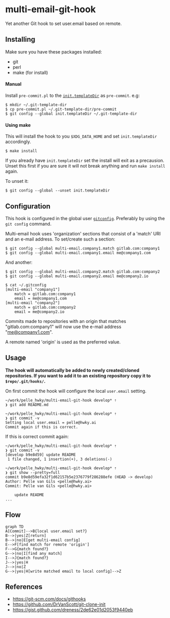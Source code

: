 # multi-email-git-hook

Yet another Git hook to set user.email based on remote.

## Installing
Make sure you have these packages installed:
- git
- perl
- make (for install)

#### Manual
Install `pre-commit.pl` to the [`init.templateDir`][template-dir] as `pre-commit`. e.g:
```
$ mkdir ~/.git-template-dir
$ cp pre-commit.pl ~/.git-template-dir/pre-commit
$ git config --global init.templateDir ~/.git-template-dir
```

#### Using make
This will install the hook to you `$XDG_DATA_HOME` and set `init.templateDir` accordingly.
```
$ make install
```

If you already have `init.templateDir` set the install will exit as a precausion. Unset this first if you are sure it will not break anything and run `make install` again.

To unset it:
```
$ git config --global --unset init.templateDir
```

[template-dir]:https://git-scm.com/docs/git-init#_template_directory

## Configuration
This hook is configured in the global user [`gitconfig`][gitconfig]. Preferably by using the `git config` command.

Multi-email hook uses 'organization' sections that consist of a 'match' URI and an e-mail address.
To set/create such a section:
```
$ git config --global multi-email.company1.match gitlab.com:company1
$ git config --global multi-email.company1.email me@company1.com
```
And another:
```
$ git config --global multi-email.company2.match gitlab.com:company2
$ git config --global multi-email.company2.email me@company2.io
```
```
$ cat ~/.gitconfig
[multi-email "company1"]
	match = gitlab.com:company1
	email = me@company1.com
[multi-email "company2"]
	match = gitlab.com:company2
	email = me@company2.io
```

Commits made to repositories with an origin that matches "gitlab.com:company1" will now use the e-mail address "me@company1.com".

A remote named 'origin' is used as the preferred value.

[gitconfig]:https://git-scm.com/docs/git-config#FILES

## Usage
**The hook will automatically be added to newly created/cloned repositories.
If you want to add it to an existing repository copy it to `$repo/.git/hooks/`.**

On first commit the hook will configure the local `user.email` setting.

```
~/work/pelle_hwky/multi-email-git-hook develop* ⇡
❯ git add README.md

~/work/pelle_hwky/multi-email-git-hook develop* ⇡
❯ git commit -v
Setting local user.email = pelle@hwky.ai
Commit again if this is correct.
```
If this is correct commit again:
```
~/work/pelle_hwky/multi-email-git-hook develop* ⇡
❯ git commit -v
[develop b9e8d59] update README
 1 file changed, 1 insertion(+), 3 deletions(-)
```
```
~/work/pelle_hwky/multi-email-git-hook develop* ⇡
❯ git show --pretty=full
commit b9e8d59efa32f1d62157b5e2376779f286288efe (HEAD -> develop)
Author: Pelle van Gils <pelle@hwky.ai>
Commit: Pelle van Gils <pelle@hwky.ai>

    update README
...
```

## Flow
```mermaid
graph TD
A[Commit]-->B{local user.email set?}
B-->|yes|Z[return]
B-->|no|E[get multi-email config]
E-->F[find match for remote 'origin']
F-->G{match found?}
G-->|no|I[find any match]
I-->J{match found?}
J-->|yes|H
J-->|no|Z
G-->|yes|H[write matched email to local config]-->Z
```

## References
- https://git-scm.com/docs/githooks
- https://github.com/DrVanScott/git-clone-init
- https://gist.github.com/dreness/2de62e01d2053f9440eb